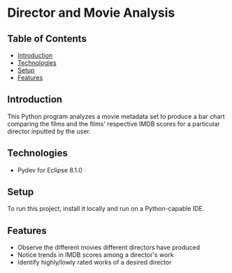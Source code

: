# Director and Movie Analysis
## Table of Contents
- [Introduction](#introduction)
- [Technologies](#technologies)
- [Setup](#setup)
- [Features](#features)

## Introduction
This Python program analyzes a movie metadata set to produce a bar chart comparing the films and the films' respective IMDB scores for a particular director inputted by the user. 

## Technologies
- Pydev for Eclipse 8.1.0

## Setup
To run this project, install it locally and run on a Python-capable IDE.

## Features
- Observe the different movies different directors have produced
- Notice trends in IMDB scores among a director's work
- Identify highly/lowly rated works of a desired director
